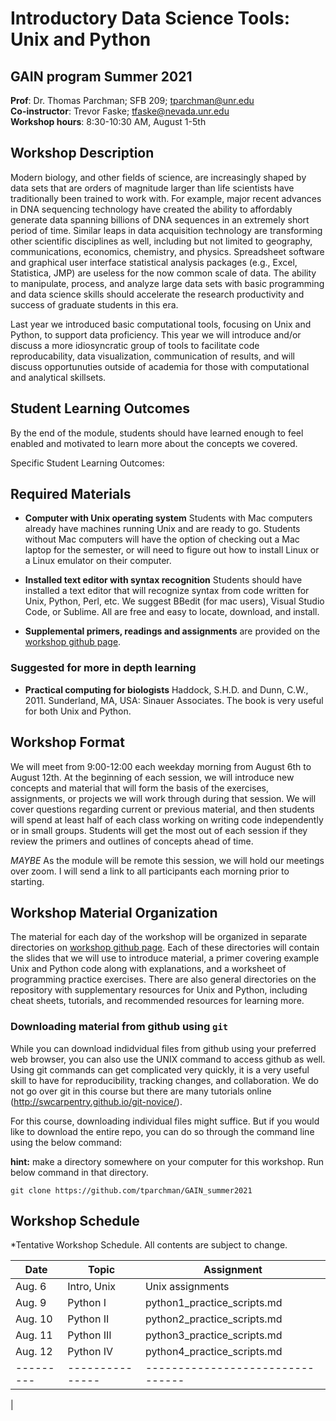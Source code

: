 
# Introductory Data Science Tools: Unix and Python



## GAIN program Summer 2021    
**Prof**: Dr. Thomas Parchman; SFB 209; tparchman@unr.edu   
**Co-instructor**: Trevor Faske; tfaske@nevada.unr.edu \
**Workshop hours**: 8:30-10:30 AM, August 1-5th


## Workshop Description
Modern biology, and other fields of science, are increasingly shaped by data sets that are orders of magnitude larger than life scientists have traditionally been trained to work with. For example, major recent advances in DNA sequencing technology have created the ability to affordably generate data spanning billions of DNA sequences in an extremely short period of time. Similar leaps in data acquisition technology are transforming other scientific disciplines as well, including but not limited to geography, communications, economics, chemistry, and physics. Spreadsheet software and graphical user interface statistical analysis packages (e.g., Excel, Statistica, JMP) are useless for the now common scale of data. The ability to manipulate, process, and analyze large data sets with basic programming and data science skills should accelerate the research productivity and success of graduate students in this era. 

Last year we introduced basic computational tools, focusing on Unix and Python, to support data proficiency. This year we will introduce and/or discuss a more idiosyncratic group of tools to facilitate code reproducability, data visualization, communication of results, and will discuss opportunuties outside of academia for those with computational and analytical skillsets.

## Student Learning Outcomes
By the end of the module, students should have learned enough to feel enabled and motivated to learn more about the concepts we covered. 

Specific Student Learning Outcomes:


## Required Materials

- **Computer with Unix operating system** Students with
  Mac computers already have machines running Unix and
  are ready to go. Students without Mac computers will have the option of checking out a Mac laptop for the semester, or will need to figure out how to install Linux or a Linux emulator on their computer. 

- **Installed text editor with syntax recognition** Students should have installed a text editor that will recognize syntax from code written for Unix, Python, Perl, etc. We suggest BBedit (for mac users), Visual Studio Code, or Sublime. All are free and easy to locate, download, and install.

- **Supplemental primers, readings and assignments** are provided on the [workshop github page](https://github.com/tparchman/GAIN_summer2021).

### Suggested for more in depth learning
* **Practical computing for biologists** Haddock, S.H.D. and Dunn, C.W., 2011. Sunderland, MA, USA: Sinauer Associates. The book is very useful for both Unix and Python.

## Workshop Format
We will meet from 9:00-12:00 each weekday morning from August 6th to August 12th. At the beginning of each session, we will introduce new concepts and material that will form the basis of the exercises, assignments, or projects we will work through during that session. We will cover questions regarding current or previous material, and then students will spend at least half of each class working on writing code independently or in small groups. Students will get the most out of each session if they review the primers and outlines of concepts ahead of time. 


*MAYBE* As the module will be remote this session, we will hold our meetings over zoom. I will send a link to all participants each morning prior to starting.

## Workshop Material Organization

The material for each day of the workshop will be organized in separate directories on [workshop github page](https://github.com/tparchman/GAIN_summer2021). Each of these directories will contain the slides that we will use to introduce material, a primer covering example Unix and Python code along with explanations, and a worksheet of programming practice exercises. There are also general directories on the repository with supplementary resources for Unix and Python, including cheat sheets, tutorials, and recommended resources for learning more.

### Downloading material from github using `git`

While you can download indidvidual files from github using your preferred web browser, you can also use the UNIX command to access github as well. Using git commands can get complicated very quickly, it is a very useful skill to have for reproducibility, tracking changes, and collaboration. We do not go over git in this course but there are many tutorials online (http://swcarpentry.github.io/git-novice/). 

For this course, downloading individual files might suffice. But if you would like to download the entire repo, you can do so through the command line using the below command:

**hint:** make a directory somewhere on your computer for this workshop. Run below command in that directory.

```
git clone https://github.com/tparchman/GAIN_summer2021
```

## Workshop Schedule
*Tentative Workshop Schedule. All contents are subject to change.

| Date    |  Topic          |  Assignment |
| --------- | ---------------| -------------| 
| Aug. 6  | Intro, Unix    | Unix assignments  | 
| Aug. 9  |	Python I | python1_practice_scripts.md |
| Aug. 10  |	Python II	   | python2_practice_scripts.md |
| Aug. 11  |	Python	III   | python3_practice_scripts.md |
| Aug. 12  |	Python	IV   | python4_practice_scripts.md | 
| --------- | ---------------| --------------------------------| 
|

